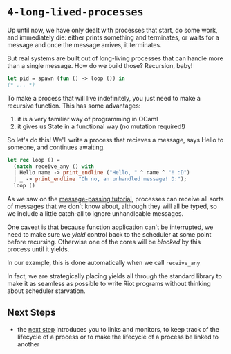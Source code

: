 # `4-long-lived-processes`

Up until now, we have only dealt with processes that start, do some work, and
immediately die: either prints something and terminates, or waits for a message
and once the message arrives, it terminates.

But real systems are built out of long-living processes that can handle more
than a single message. How do we build those? Recursion, baby!

```ocaml
let pid = spawn (fun () -> loop ()) in
(* ... *)
```

To make a process that will live indefinitely, you just need to make a
recursive function. This has some advantages:

1. it is a very familiar way of programming in OCaml
2. it gives us State in a functional way (no mutation required!)

So let's do this! We'll write a process that recieves a message, says Hello to
someone, and continues awaiting.

```ocaml
let rec loop () =
  (match receive_any () with
  | Hello name -> print_endline ("Hello, " ^ name ^ "! :D")
  | _ -> print_endline "Oh no, an unhandled message! D:");
  loop ()
```

As we saw on the [message-passing tutorial](/3-message-passing/), processes can
receive all sorts of messages that we don't know about, although they will all
be typed, so we include a little catch-all to ignore unhandleable messages. 

One caveat is that because function application can't be interrupted, we need
to make sure we _yield_ control back to the scheduler at some point before
recursing. Otherwise one of the cores will be _blocked_ by this process until it yields.

In our example, this is done automatically when we call `receive_any`

In fact, we are strategically placing yields all through the standard library
to make it as seamless as possible to write Riot programs without thinking
about scheduler starvation.

## Next Steps

* the [next step](../5-links-and-monitors/) introduces you to links and
  monitors, to keep track of the lifecycle of a process or to make the
lifecycle of a process be linked to another
